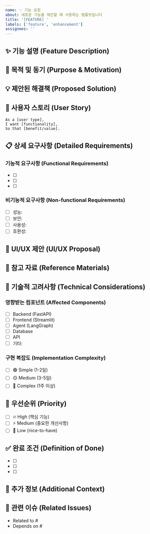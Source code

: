 ```yaml
---
name: ✨ 기능 요청
about: 새로운 기능을 제안할 때 사용하는 템플릿입니다
title: '[FEATURE] '
labels: ['feature', 'enhancement']
assignees: ''
---
```


## ✨ 기능 설명 (Feature Description)
<!-- 제안하고자 하는 기능에 대해 명확하게 설명해주세요 -->

## 🎯 목적 및 동기 (Purpose & Motivation)
<!-- 왜 이 기능이 필요한지, 어떤 문제를 해결하려고 하는지 설명해주세요 -->

## 💡 제안된 해결책 (Proposed Solution)
<!-- 어떻게 이 기능을 구현할지에 대한 아이디어를 제공해주세요 -->

## 🔄 사용자 스토리 (User Story)
```
As a [user type],
I want [functionality],
So that [benefit/value].
```

## 📋 상세 요구사항 (Detailed Requirements)

### 기능적 요구사항 (Functional Requirements)
- [ ] 
- [ ] 
- [ ] 

### 비기능적 요구사항 (Non-functional Requirements)
- [ ] 성능: 
- [ ] 보안: 
- [ ] 사용성: 
- [ ] 호환성: 

## 🎨 UI/UX 제안 (UI/UX Proposal)
<!-- 기능의 UI/UX에 대한 제안이나 모키업이 있다면 첨부해주세요 -->

## 📸 참고 자료 (Reference Materials)
<!-- 관련 스크린샷, 링크, 또는 참고 자료가 있다면 첨부해주세요 -->

## 🔧 기술적 고려사항 (Technical Considerations)

### 영향받는 컴포넌트 (Affected Components)
- [ ] Backend (FastAPI)
- [ ] Frontend (Streamlit)
- [ ] Agent (LangGraph)
- [ ] Database
- [ ] API
- [ ] 기타: 

### 구현 복잡도 (Implementation Complexity)
- [ ] 🟢 Simple (1-2일)
- [ ] 🟡 Medium (3-5일)
- [ ] 🔴 Complex (1주 이상)

## 🚀 우선순위 (Priority)
- [ ] 🔥 High (핵심 기능)
- [ ] ⚡ Medium (중요한 개선사항)
- [ ] 📝 Low (nice-to-have)

## ✅ 완료 조건 (Definition of Done)
<!-- 이 기능이 완료되었다고 판단할 수 있는 조건들을 명시해주세요 -->
- [ ] 
- [ ] 
- [ ] 

## 📝 추가 정보 (Additional Context)
<!-- 기타 추가적인 정보나 관련 이슈가 있다면 작성해주세요 -->

## 🔗 관련 이슈 (Related Issues)
<!-- 관련된 다른 이슈들이 있다면 링크해주세요 -->
- Related to #
- Depends on # 